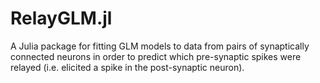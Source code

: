 # RelayGLM.jl

A Julia package for fitting GLM models to data from pairs of synaptically connected neurons in order to predict which pre-synaptic spikes were relayed (i.e. elicited a spike in the post-synaptic neuron).
